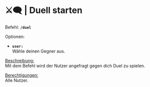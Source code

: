 # ⚔️🗨️ | Duell starten

Befehl: **`/duel`**

Optionen:
- **`user:`**  
 Wähle deinen Gegner aus.

<u>Beschreibung:</u>  
Mit dem Befehl wird der Nutzer angefragt gegen dich Duel zu spielen.

<u>Berechtigungen:</u>  
Alle Nutzer.